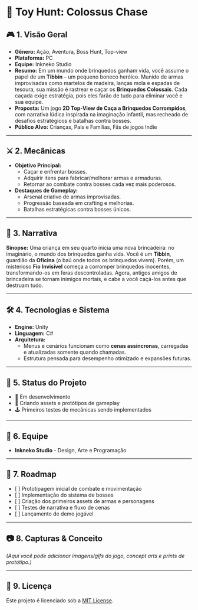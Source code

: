 <h1>🧸 Toy Hunt: Colossus Chase</h1>

<h2>🎮 1. Visão Geral</h2>
<ul>
  <li><strong>Gênero:</strong> Ação, Aventura, Boss Hunt, Top-view</li>
  <li><strong>Plataforma:</strong> PC</li>
  <li><strong>Equipe:</strong> Inkneko Studio</li>
  <li><strong>Resumo:</strong> Em um mundo onde brinquedos ganham vida, você assume o papel de um <strong>Tibbin</strong> – um pequeno boneco heróico. 
  Munido de armas improvisadas como martelos de madeira, lanças mola e espadas de tesoura, sua missão é rastrear e caçar os <strong>Brinquedos Colossais</strong>. 
  Cada caçada exige estratégia, pois eles farão de tudo para eliminar você e sua equipe.</li>
  <li><strong>Proposta:</strong> Um jogo <strong>2D Top-View de Caça a Brinquedos Corrompidos</strong>, com narrativa lúdica inspirada na imaginação infantil, mas recheado de desafios estratégicos e batalhas contra bosses.</li>
  <li><strong>Público Alvo:</strong> Crianças, Pais e Famílias, Fãs de jogos Indie</li>
</ul>

<hr>

<h2>⚔️ 2. Mecânicas</h2>
<ul>
  <li><strong>Objetivo Principal:</strong>
    <ul>
      <li>Caçar e enfrentar bosses.</li>
      <li>Adquirir itens para fabricar/melhorar armas e armaduras.</li>
      <li>Retornar ao combate contra bosses cada vez mais poderosos.</li>
    </ul>
  </li>
  <li><strong>Destaques de Gameplay:</strong>
    <ul>
      <li>Arsenal criativo de armas improvisadas.</li>
      <li>Progressão baseada em crafting e melhorias.</li>
      <li>Batalhas estratégicas contra bosses únicos.</li>
    </ul>
  </li>
</ul>

<hr>

<h2>📖 3. Narrativa</h2>
<p><strong>Sinopse:</strong> Uma criança em seu quarto inicia uma nova brincadeira: no imaginário, o mundo dos brinquedos ganha vida. 
Você é um <strong>Tibbin</strong>, guardião da <strong>Oficina</strong> (o baú onde todos os brinquedos vivem). 
Porém, um misterioso <strong>Fio Invisível</strong> começa a corromper brinquedos inocentes, transformando-os em feras descontroladas. 
Agora, antigos amigos de brincadeira se tornam inimigos mortais, e cabe a você caçá-los antes que destruam tudo.</p>

<hr>

<h2>🛠️ 4. Tecnologias e Sistema</h2>
<ul>
  <li><strong>Engine:</strong> Unity</li>
  <li><strong>Linguagem:</strong> C#</li>
  <li><strong>Arquitetura:</strong>
    <ul>
      <li>Menus e cenários funcionam como <strong>cenas assíncronas</strong>, carregadas e atualizadas somente quando chamadas.</li>
      <li>Estrutura pensada para desempenho otimizado e expansões futuras.</li>
    </ul>
  </li>
</ul>

<hr>

<h2>🚀 5. Status do Projeto</h2>
<ul>
  <li>🔨 Em desenvolvimento</li>
  <li>🎨 Criando assets e protótipos de gameplay</li>
  <li>🕹️ Primeiros testes de mecânicas sendo implementados</li>
</ul>

<hr>

<h2>👥 6. Equipe</h2>
<ul>
  <li><strong>Inkneko Studio</strong> - Design, Arte e Programação</li>
</ul>

<hr>

<h2>📌 7. Roadmap</h2>
<ul>
  <li>[ ] Prototipagem inicial de combate e movimentação</li>
  <li>[ ] Implementação do sistema de bosses</li>
  <li>[ ] Criação dos primeiros assets de armas e personagens</li>
  <li>[ ] Testes de narrativa e fluxo de cenas</li>
  <li>[ ] Lançamento de demo jogável</li>
</ul>

<hr>

<h2>📷 8. Capturas & Conceito</h2>
<p><em>(Aqui você pode adicionar imagens/gifs do jogo, concept arts e prints de protótipo.)</em></p>

<hr>

<h2>📜 9. Licença</h2>
<p>Este projeto é licenciado sob a <a href="LICENSE">MIT License</a>.</p>

